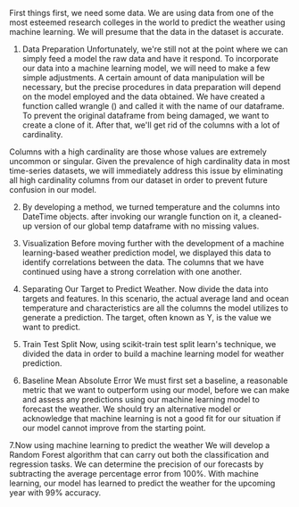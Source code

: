 First things first, we need some data. We are using data from one of the most esteemed research colleges in the world to predict the weather using machine learning. 
We will presume that the data in the dataset is accurate.
 
1. Data Preparation
Unfortunately, we're still not at the point where we can simply feed a model the raw data and have it respond. To incorporate our data into a machine learning model,
we will need to make a few simple adjustments. A certain amount of data manipulation will be necessary, but the precise procedures in data preparation will depend 
on the model employed and the data obtained. We have created a function called wrangle () and called it with the name of our dataframe. To prevent the original 
dataframe from being damaged, we want to create a clone of it. After that, we'll get rid of the columns with a lot of cardinality.

Columns with a high cardinality are those whose values are extremely uncommon or singular. Given the prevalence of high cardinality data in most time-series datasets,
we will immediately address this issue by eliminating all high cardinality columns from our dataset in order to prevent future confusion in our model.

2. By developing a method, we turned temperature and the columns into DateTime objects. after invoking our wrangle function on it, a cleaned-up version of our global 
temp dataframe with no missing values.

3. Visualization
Before moving further with the development of a machine learning-based weather prediction model, we displayed this data to identify correlations between the data.
The columns that we have continued using have a strong correlation with one another.

4. Separating Our Target to Predict Weather. 
Now divide the data into targets and features. In this scenario, the actual average land and ocean temperature and characteristics are all the columns the model 
utilizes to generate a prediction. The target, often known as Y, is the value we want to predict.

5. Train Test Split
Now, using scikit-train test split learn's technique, we divided the data in order to build a machine learning model for weather prediction.

6. Baseline Mean Absolute Error
We must first set a baseline, a reasonable metric that we want to outperform using our model, before we can make and assess any predictions using our machine learning
model to forecast the weather. We should try an alternative model or acknowledge that machine learning is not a good fit for our situation if our model cannot 
improve from the starting point.

7.Now using machine learning to predict the weather We will develop a Random Forest algorithm that can carry out both the classification and regression tasks. 
We can determine the precision of our forecasts by subtracting the average percentage error from 100%. With machine learning, our model has learned to predict 
the weather for the upcoming year with 99% accuracy.
